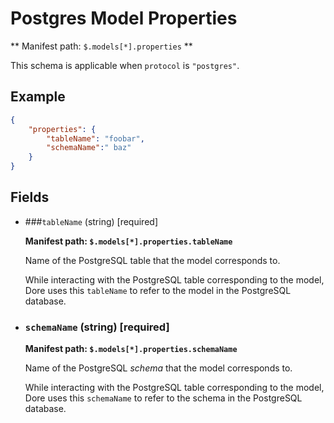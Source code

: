 # Postgres Model Properties

** Manifest path: `$.models[*].properties` **

This schema is applicable when `protocol` is `"postgres"`.

## Example

```json title="Postgres Model properties example"
{
    "properties": {
        "tableName": "foobar",
        "schemaName":" baz"
    }
}
```

## Fields

* ###`tableName` (string) [required]

    **Manifest path: `$.models[*].properties.tableName`**

    Name of the PostgreSQL table that the model corresponds to.

    While interacting with the PostgreSQL table corresponding to the model, Dore uses this `tableName`
    to refer to the model in the PostgreSQL database.

* ### `schemaName` (string) [required]

    **Manifest path: `$.models[*].properties.schemaName`**

    Name of the PostgreSQL *schema* that the model corresponds to.

    While interacting with the PostgreSQL table corresponding to the model, Dore uses this `schemaName`
    to refer to the schema in the PostgreSQL database.